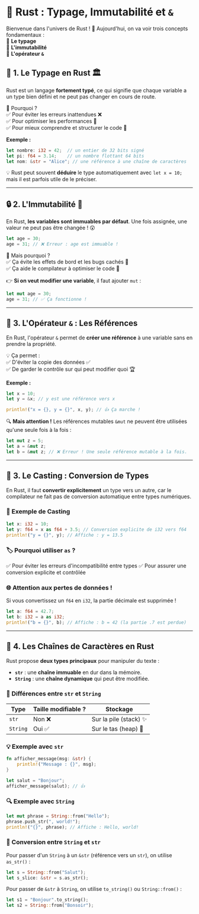 # 🦀 Rust : Typage, Immutabilité et `&`

Bienvenue dans l'univers de Rust ! 🚀 Aujourd'hui, on va voir trois concepts fondamentaux :  
📌 **Le typage**  
📌 **L'immutabilité**  
📌 **L'opérateur `&`**

## 🎨 1. Le Typage en Rust 🏛️

Rust est un langage **fortement typé**, ce qui signifie que chaque variable a un type bien défini et ne peut pas changer en cours de route.

🤨 Pourquoi ?  
✅ Pour éviter les erreurs inattendues ❌  
✅ Pour optimiser les performances 🚀  
✅ Pour mieux comprendre et structurer le code 🏧

**Exemple :**

```rust
let nombre: i32 = 42;  // un entier de 32 bits signé
let pi: f64 = 3.14;    // un nombre flottant 64 bits
let nom: &str = "Alice"; // une référence à une chaîne de caractères
```

💡 Rust peut souvent **déduire** le type automatiquement avec `let x = 10;` mais il est parfois utile de le préciser.

---

## 🔒 2. L'Immutabilité 🔐

En Rust, **les variables sont immuables par défaut**. Une fois assignée, une valeur ne peut pas être changée ! 😲

```rust
let age = 30;
age = 31; // ❌ Erreur : age est immuable !
```

🙌 Mais pourquoi ?  
✅ Ça évite les effets de bord et les bugs cachés 🐞  
✅ Ça aide le compilateur à optimiser le code 🚀

👉 **Si on veut modifier une variable**, il faut ajouter `mut` :

```rust
let mut age = 30;
age = 31; // ✅ Ça fonctionne !
```

---

## 🔢 3. L'Opérateur `&` : Les Références

En Rust, l'opérateur `&` permet de **créer une référence** à une variable sans en prendre la propriété.

💡 Ça permet :  
✅ D'éviter la copie des données ✅  
✅ De garder le contrôle sur qui peut modifier quoi 🏆

**Exemple :**

```rust
let x = 10;
let y = &x; // y est une référence vers x

println!("x = {}, y = {}", x, y); // 👍 Ça marche !
```

🔍 **Mais attention !** Les références mutables `&mut` ne peuvent être utilisées qu'une seule fois à la fois :

```rust
let mut z = 5;
let a = &mut z;
let b = &mut z; // ❌ Erreur ! Une seule référence mutable à la fois.
```

---

## 🔄 3. Le Casting : Conversion de Types

En Rust, il faut **convertir explicitement** un type vers un autre, car le compilateur ne fait pas de conversion automatique entre types numériques.

### 🔎 Exemple de Casting

```rust
let x: i32 = 10;
let y: f64 = x as f64 + 3.5; // Conversion explicite de i32 vers f64
println!("y = {}", y); // Affiche : y = 13.5
```

### 🏷️ Pourquoi utiliser `as` ?

✅ Pour éviter les erreurs d'incompatibilité entre types
✅ Pour assurer une conversion explicite et contrôlée

### 🌐 Attention aux pertes de données !

Si vous convertissez un `f64` en `i32`, la partie décimale est supprimée !

```rust
let a: f64 = 42.7;
let b: i32 = a as i32;
println!("b = {}", b); // Affiche : b = 42 (la partie .7 est perdue)
```

---

## 🌟 4. Les Chaînes de Caractères en Rust

Rust propose **deux types principaux** pour manipuler du texte :

- **`str`** : une **chaîne immuable** en dur dans la mémoire.
- **`String`** : une **chaîne dynamique** qui peut être modifiée.

### 🔄 Différences entre `str` et `String`

| Type     | Taille modifiable ? | Stockage               |
| -------- | ------------------- | ---------------------- |
| `str`    | Non ❌              | Sur la pile (stack) ✨ |
| `String` | Oui ✅              | Sur le tas (heap) 🏢   |

### 💡 Exemple avec `str`

```rust
fn afficher_message(msg: &str) {
    println!("Message : {}", msg);
}

let salut = "Bonjour";
afficher_message(salut); // 👍
```

### 🔍 Exemple avec `String`

```rust
let mut phrase = String::from("Hello");
phrase.push_str(", world!");
println!("{}", phrase); // Affiche : Hello, world!
```

### 🚀 Conversion entre `String` et `str`

Pour passer d'un `String` à un `&str` (référence vers un `str`), on utilise `as_str()` :

```rust
let s = String::from("Salut");
let s_slice: &str = s.as_str();
```

Pour passer de `&str` à `String`, on utilise `to_string()` ou `String::from()` :

```rust
let s1 = "Bonjour".to_string();
let s2 = String::from("Bonsoir");
```
